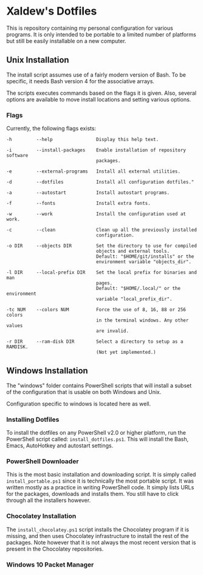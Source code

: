 # Xaldew's Dotfiles
This is repository containing my personal configuration for various programs. It
is only intended to be portable to a limited number of platforms but still be
easily installable on a new computer.

## Unix Installation
The install script assumes use of a fairly modern version of Bash. To be
specific, it needs Bash version 4 for the associative arrays.

The scripts executes commands based on the flags it is given. Also, several
options are available to move install locations and setting various options.

### Flags
Currently, the following flags exists:

    -h         --help                Display this help text.

    -i         --install-packages    Enable installation of repository software
                                     packages.

    -e         --external-programs   Install all external utilities.

    -d         --dotfiles            Install all configuration dotfiles."

    -a         --autostart           Install autostart programs.

    -f         --fonts               Install extra fonts.

    -w         --work                Install the configuration used at work.

    -c         --clean               Clean up all the previously installed
                                     configuration.

    -o DIR     --objects DIR         Set the directory to use for compiled
                                     objects and external tools.
                                     Default: "$HOME/git/installs" or the
                                     environment variable "objects_dir".

    -l DIR     --local-prefix DIR    Set the local prefix for binaries and man
                                     pages.
                                     Default: "$HOME/.local/" or the environment
                                     variable "local_prefix_dir".

    -tc NUM    --colors NUM          Force the use of 8, 16, 88 or 256 colors
                                     in the terminal windows. Any other values
                                     are invalid.

    -r DIR     --ram-disk DIR        Select a directory to setup as a RAMDISK.
                                     (Not yet implemented.)

## Windows Installation
The "windows" folder contains PowerShell scripts that will install a subset of
the configuration that is usable on both Windows and Unix.

Configuration specific to windows is located here as well.


### Installing Dotfiles

To install the dotfiles on any PowerShell v2.0 or higher platform, run the
PowerShell script called: `install_dotfiles.ps1`. This will install the
Bash, Emacs, AutoHotkey and autostart settings.


### PowerShell Downloader

This is the most basic installation and downloading script. It is simply called
`install_portable.ps1` since it is technically the most portable script. It was
written mostly as a practice in writing PowerShell code. It simply lists URLs
for the packages, downloads and installs them. You still have to click through
all the installers however.


### Chocolatey Installation

The `install_chocolatey.ps1` script installs the Chocolatey program if it is
missing, and then uses Chocolatey infrastructure to install the rest of the
packages. Note however that it is not always the most recent version that is
present in the Chocolatey repositories.

### Windows 10 Packet Manager
